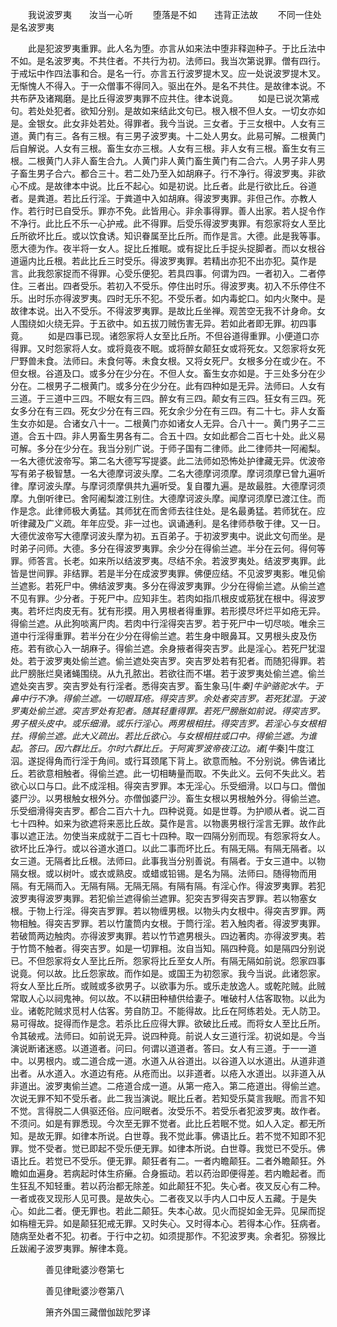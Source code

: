 <!-- { "loadSidebar": true } -->
　　我说波罗夷　　汝当一心听
　　堕落是不如　　违背正法故
　　不同一住处　　是名波罗夷

　　此是犯波罗夷重罪。此人名为堕。亦言从如来法中堕非释迦种子。于比丘法中不如。是名波罗夷。不共住者。不共行为初。法师曰。我当次第说罪。僧有四行。于戒坛中作四法事和合。是名一行。亦言五行波罗提木叉。应一处说波罗提木叉。无惭愧人不得入。于一众僧事不得同入。驱出在外。是名不共住。是故律本说。不共布萨及诸羯磨。是比丘得波罗夷罪不应共住。律本说竟。
　　如是已说次第戒句。若处处犯者。欲知分别。是故如来结此文句已。根入根不但人女。一切女亦如是。金银女。此女非处若处。得罪者。我今当说。三女者。于三女根中。人女有三道。黄门有三。各有三根。有三男子波罗夷。十二处人男女。此易可解。二根黄门后自解说。人女有三根。畜生女亦三根。人女有三根。非人女有三根。畜生女有三根。二根黄门人非人畜生合九。人黄门非人黄门畜生黄门有二合六。人男子非人男子畜生男子合六。都合三十。若二处乃至入如胡麻子。行不净行。得波罗夷。非欲心不成。是故律本中说。比丘不起心。如是初说。比丘者。此是行欲比丘。谷道者。是粪道。若比丘行淫。于粪道中入如胡麻。得波罗夷罪。非但己作。亦教人作。若行时已自受乐。罪亦不免。此皆用心。非余事得罪。善人出家。若人捉令作不净行。此比丘不乐一心护戒。此不得罪。后受乐得波罗夷罪。有怨家将女人至比丘所欲坏比丘。或以饮食诱。知识眷属至比丘所。而作是言。大德。此是我等事。愿大德为作。夜半将一女人。捉比丘推眠。或有捉比丘手捉头捉脚者。而以女根谷道逼内比丘根。若此比丘三时受乐。得波罗夷罪。若精出亦犯不出亦犯。莫作是言。此我怨家捉而不得罪。心受乐便犯。若具四事。何谓为四。一者初入。二者停住。三者出。四者受乐。若初入不受乐。停住出时乐。得波罗夷。初入不乐停住不乐。出时乐亦得波罗夷。四时无乐不犯。不受乐者。如内毒蛇口。如内火聚中。是故律本说。出入不受乐。不得波罗夷罪。是故比丘坐禅。观苦空无我不计身命。女人围绕如火绕无异。于五欲中。如五拔刀贼伤害无异。若如此者即无罪。初四事竟。
　　如是四事已现。诸怨家将人女至比丘所。不但谷道得重罪。小便道口亦得罪。又时怨家将人女。或将竟夜不眠。或将醉女颠狂女或将死女。又怨家将女死尸野兽未食。法师曰。未食何等。未食女根。又将女死尸。女根多分在或少在。不但女根。谷道及口。或多分在少分在。不但人女。畜生女亦如是。于三处多分在少分在。二根男子二根黄门。或多分在少分在。此有四种如是无异。法师曰。人女有三道。于三道中三四。不眠女有三四。醉女有三四。颠女有三四。狂女有三四。死女多分在有三四。死女少分在有三四。死女余少分在有三四。有二十七。非人女畜生女亦如是。合诸女八十一。二根黄门亦如诸女人无异。合八十一。黄门男子二三道。合五十四。非人男畜生男各有二。合五十四。女如此都合二百七十处。此义易可解。多分在少分在。我当分别广说。于师子国有二律师。此二律师共一阿阇梨。一名大德优波帝写。第二名大德写写提婆。此二法师如恐怖处护律藏无异。优波帝写有弟子极智慧。一名大德摩诃波头摩。二名大德摩诃须摩。摩诃须摩已曾九遍听律。摩诃波头摩。与摩诃须摩俱共九遍听受。复自覆九遍。是故最胜。大德摩诃须摩。九倒听律已。舍阿阇梨渡江别住。大德摩诃波头摩。闻摩诃须摩已渡江住。而作是念。此律师极大勇猛。其师犹在而舍师去往住处。是名最勇猛。若师犹在。应听律藏及广义疏。年年应受。非一过也。讽诵通利。是名律师恭敬于律。又一日。大德优波帝写大德摩诃波头摩为初。五百弟子。于初波罗夷中。说此文句而坐。是时弟子问师。大德。多分在得波罗夷罪。余少分在得偷兰遮。半分在云何。得何等罪。师答言。长老。如来所以结波罗夷。尽结不余。若波罗夷处。结波罗夷罪。此皆是世间罪。非结罪。若是半分在成波罗夷罪。佛便应结。不见波罗夷影。唯见偷兰遮影。若死尸中。佛结波罗夷。多分在得波罗夷罪。少分在得偷兰遮。从偷兰遮不见有罪。少分者。于死尸中。应知非生。若肉如指爪根皮或筋犹在根中。得波罗夷。若坏烂肉皮无有。犹有形摸。用入男根者得重罪。若形摸尽坏烂平如疮无异。得偷兰遮。从此狗啖离尸肉。若肉中行淫得突吉罗。若于死尸中一切尽啖。唯余三道中行淫得重罪。若半分在少分在得偷兰遮。若生身中眼鼻耳。又男根头皮及伤疮。若有欲心入一胡麻子。得偷兰遮。余身掖者得突吉罗。此是淫心。若死尸犹湿处。若于波罗夷处偷兰遮。偷兰遮处突吉罗。突吉罗处若有犯者。而随犯得罪。若此尸膀胀烂臭诸蝇围绕。从九孔脓出。若欲往而不堪。若于波罗夷处偷兰遮。偷兰遮处突吉罗。突吉罗处有行淫者。悉得突吉罗。畜生象马[牛*秦]牛驴骆驼水牛。于鼻中行不净。得偷兰遮。一切眼耳疮。得突吉罗。余处者突吉罗。若死犹湿。于波罗夷处偷兰遮。突吉罗处有犯者。随其轻重得罪。若死尸膀胀如前说。得突吉罗。男子根头皮中。或乐细滑。或乐行淫心。两男根相拄。得突吉罗。若淫心与女根相拄。得偷兰遮。此大义疏出。若比丘欲心。与女根相拄或口中。得偷兰遮。为谁起。答曰。因六群比丘。尔时六群比丘。于阿寅罗波帝夜江边。诸[牛*秦]牛度江泅。遂捉得角而行淫于角间。或行耳颈尾下背上。欲意而触。不分别说。佛告诸比丘。若欲意相触者。得偷兰遮。此一切相畴量而取。不失此义。云何不失此义。若欲心以口与口。此不成淫相。得突吉罗罪。本无淫心。乐受细滑。以口与口。僧伽婆尸沙。以男根触女根外分。亦僧伽婆尸沙。畜生女根以男根触外分。得偷兰遮。乐受细滑得突吉罗。都合二百六十九。四种说竟。如是世尊。为护顺从者。说二百七十四种。如来为欲遮将来恶比丘故。莫作是言。以物裹男根行淫言无罪。故作此事以遮正法。勿使当来成就于二百七十四种。取一四隔分别而现。有怨家将女人。欲坏比丘净行。或以谷道水道口。以此二事而坏比丘。有隔无隔。有隔无隔者。以女三道。无隔者比丘根。法师曰。此事我当分别善说。有隔者。于女三道中。以物隔女根。或以树叶。或衣或熟皮。或蜡或铅锡。是名为隔。法师曰。随得物而用隔。有无隔而入。无隔有隔。无隔无隔。有隔有隔。有淫心作。得波罗夷罪。若犯波罗夷得波罗夷罪。若犯偷兰遮得偷兰遮罪。犯突吉罗得突吉罗罪。若以物塞女根。于物上行淫。得突吉罗罪。若以物缠男根。以物头内女根中。得突吉罗罪。两物相触。得突吉罗罪。若以竹籚筒内女根。于筒行淫。若入触肉者。得波罗夷罪。若破筒两边触肉。亦得波罗夷罪。若以竹节遮男根头。四边著肉。亦得波罗夷。若于竹筒不触者。得突吉罗。如是一切罪相。汝自当知。隔四种竟。如是隔四分别说已。不但怨家将女人至比丘所。怨家将比丘至女人所。有隔无隔如前说。怨家四事说竟。何以故。比丘怨家故。而作如是。或国王为初怨家。我今当说。此诸怨家。将女人至比丘所。或贼或多欲男子。以欲事为乐。或乐走放逸人。或乾陀贼。此贼常取人心以祠鬼神。何以故。不以耕田种植供给妻子。唯破村人估客取物。以此为业。诸乾陀贼求觅村人估客。劳自防卫。不能得故。比丘在阿练若处。无人防卫。易可得故。捉得而作是念。若杀比丘应得大罪。欲破比丘戒。而将女人至比丘所。令其破戒。法师曰。如前说无异。说四种竟。前说人女三道行淫。初说如是。今当演说断诸迷惑。以道道者。问曰。何谓以道道者。答曰。女人有三道。于一一道中。以男根内。或二道合成一道。水道入从谷道出。以谷道入以水道出。从道非道出者。从水道入。水道边有疮。从疮而出。以非道者。以疮入水道出。以非道入从非道出。波罗夷偷兰遮。二疮道合成一道。从第一疮入。第二疮道出。得偷兰遮。次说无罪不知不受乐者。此二我当演说。眠比丘者。若知受乐莫言我眠。而言不知不觉。言得脱二人俱驱还俗。应问眠者。汝受乐不。若受乐者犯波罗夷。故作者。不须问。如是有罪悉现。今次至无罪不觉者。此比丘若眠不觉。如人入定。都无所知。是故无罪。如律本所说。白世尊。我不觉此事。佛语比丘。若不觉不知即不犯罪。觉不受者。觉已即起不受乐便无罪。如律本所说。白世尊。我觉已不受乐。佛语比丘。若觉已不受乐。便无罪。颠狂者有二。一者内瞻颠狂。二者外瞻颠狂。外瞻如血遍身。若病起时体生疥癞。合身振动。若以药治即便得差。若内瞻起者。而生狂乱不知轻重。若以药治都无除差。如此颠狂不犯。失心者。夜叉反心有二种。一者或夜叉现形人见可畏。是故失心。二者夜叉以手内人口中反人五藏。于是失心。如此二者。便无罪也。若此二颠狂。失本心故。见火而捉如金无异。见屎而捉如栴檀无异。如是颠狂犯戒无罪。又时失心。又时得本心。若得本心作。狂病者。随病至处者不犯。初者。于行中之初。如须提那作。不犯波罗夷。余者犯。猕猴比丘跋阇子波罗夷罪。解律本竟。

　　　　善见律毗婆沙卷第七



　　　　善见律毗婆沙卷第八

　　　　箫齐外国三藏僧伽跋陀罗译
